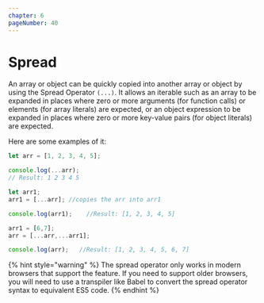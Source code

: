 ```yaml
---
chapter: 6
pageNumber: 40  
---
```

# Spread

An array or object can be quickly copied into another array or object by using the Spread Operator `(...)`. It allows an iterable such as an array to be expanded in places where zero or more arguments (for function calls) or elements (for array literals) are expected, or an object expression to be expanded in places where zero or more key-value pairs (for object literals) are expected.

Here are some  examples of it:

```javascript
let arr = [1, 2, 3, 4, 5]; 

console.log(...arr); 
// Result: 1 2 3 4 5

let arr1;
arr1 = [...arr]; //copies the arr into arr1 

console.log(arr1);    //Result: [1, 2, 3, 4, 5]

arr1 = [6,7];
arr = [...arr,...arr1];

console.log(arr);   //Result: [1, 2, 3, 4, 5, 6, 7]

```

{% hint style="warning" %}
The spread operator only works in modern browsers that support the feature. If you need to support older browsers, you will need to use a transpiler like Babel to convert the spread operator syntax to equivalent ES5 code.
{% endhint %}
